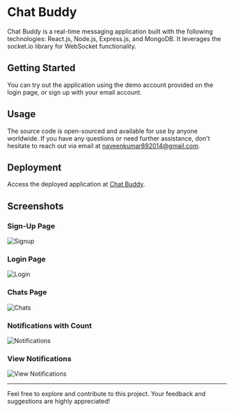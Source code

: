 # Chat Buddy

Chat Buddy is a real-time messaging application built with the following technologies: React.js, Node.js, Express.js, and MongoDB. It leverages the socket.io library for WebSocket functionality.

## Getting Started

You can try out the application using the demo account provided on the login page, or sign up with your email account.

## Usage

The source code is open-sourced and available for use by anyone worldwide. If you have any questions or need further assistance, don't hesitate to reach out via email at naveenkumar892014@gmail.com.

## Deployment

Access the deployed application at [Chat Buddy](https://chat-buddy-fo2j.onrender.com).

## Screenshots

### Sign-Up Page
![Signup](https://github.com/thenaveensharma/chat-buddy/assets/73418263/8ff4003b-6847-4773-9a0e-0e34b304ed33)

### Login Page
![Login](https://github.com/thenaveensharma/chat-buddy/assets/73418263/59bb915a-9f6c-445d-a2e9-fed58dc3a096)

### Chats Page
![Chats](https://github.com/thenaveensharma/chat-buddy/assets/73418263/8ed30c73-e3ab-46b0-ae70-d88c3c18761b)

### Notifications with Count
![Notifications](https://github.com/thenaveensharma/chat-buddy/assets/73418263/756cb98d-54e1-4a6e-bbc5-f5b5bacc8c12)

### View Notifications
![View Notifications](https://github.com/thenaveensharma/chat-buddy/assets/73418263/79ef07c0-02a6-44f9-b9c0-0f4e83162ef7)

---

Feel free to explore and contribute to this project. Your feedback and suggestions are highly appreciated!
